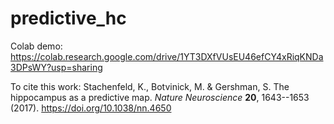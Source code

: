 # predictive_hc

Colab demo:
https://colab.research.google.com/drive/1YT3DXfVUsEU46efCY4xRiqKNDa3DPsWY?usp=sharing

To cite this work:
Stachenfeld, K., Botvinick, M. & Gershman, S. The hippocampus as a predictive map. *Nature Neuroscience* **20**, 1643--1653 (2017). https://doi.org/10.1038/nn.4650
